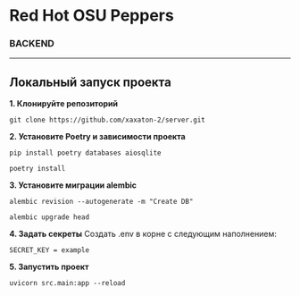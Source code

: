 # Red Hot OSU Peppers
### BACKEND
___
## Локальный запуск проекта
__1. Клонируйте репозиторий__
```
git clone https://github.com/xaxaton-2/server.git
```
__2. Установите Poetry и зависимости проекта__
```
pip install poetry databases aiosqlite

poetry install
```
__3. Установите миграции alembic__
```
alembic revision --autogenerate -m "Create DB"

alembic upgrade head
```
__4. Задать секреты__
Создать .env в корне с следующим наполнением:
```
SECRET_KEY = example
```

__5. Запустить проект__
```
uvicorn src.main:app --reload
```